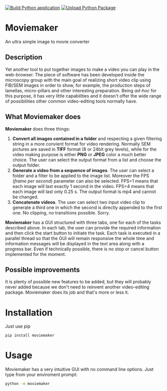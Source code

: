 [![Build Python application](https://github.com/abulgher/moviemaker/actions/workflows/python-app.yml/badge.svg)](https://github.com/abulgher/moviemaker/actions/workflows/python-app.yml)
[![Upload Python Package](https://github.com/abulgher/moviemaker/actions/workflows/python-publish.yml/badge.svg)](https://github.com/abulgher/moviemaker/actions/workflows/python-publish.yml)

# Moviemaker
An ultra simple image to movie converter

## Description
Yet another tool to put together images to make a video you can play in the web-browser.
The piece of software has been developed inside the microscopy group with the main goal of realizing short video clip using FIB/SEM images in order to show, for example, the production steps of lamellas, micro-pillars and other interesting preparation.
Being *ad-hoc* for this purpose, it has very little capabilities and it doesn't offer the wide range of possibilities other common video-editing tools normally have.

## What **Moviemaker** does
**Moviemaker** does three things:
1. **Convert all images contained in a folder** and respecting a given filtering string in a more convient format for video rendering. Normally SEM pictures are saved in **TIFF** format (8 or 24bit grey levels), while for the video making purpose is either **PNG** or **JPEG** color a much better choice. The user can select the output format from a list and choose the output folder.
2. **Generate a video from a sequence of images**. The user can select a folder and a filter to be applied to the image list. Moreover the FPS (*frame per second*) parameter can also be selected. FPS=1 means that each image will last exactly 1 second in the video. FPS=4 means that each image will last only 0.25 s. The output format is mp4 and cannot be changed.
3. **Concatenate videos**. The user can select two input video clip to generate a third one in which the second is directly appended to the first one. No clipping, no transitions possible. Sorry.

**Moviemaker** has a GUI structured with three tabs, one for each of the tasks described above. In each tab, the user can provide the required information and then click the start button to initiate the task. Each task is executed in a parallel thread so that the GUI will remain responsive the whole time and information messages will be displayed in the text area along with a progress bar. Even if technically possible, there is no stop or cancel button implemented for the moment.

## Possible improvements
It is plenty of possible new features to be added, but they will probably never added because we don't need to reinvent another video-editing package. Moviemaker does its job and that's more or less it.

# Installation
Just use pip
```bat
pip install moviemaker
```

# Usage
Moviemaker has a very intuitive GUI with no command line options.
Just type from your enviroment prompt:
```bat
python -m moviemaker
```
